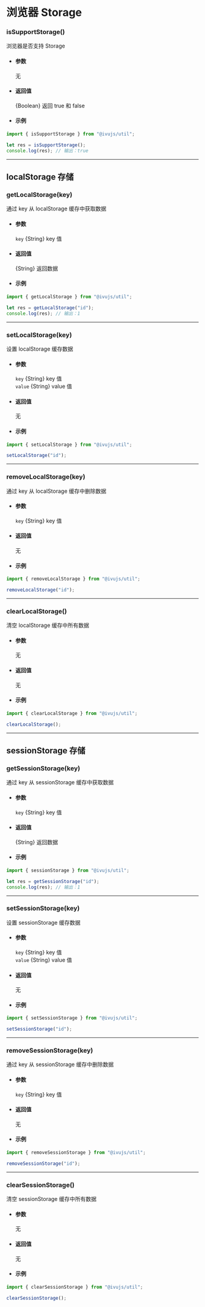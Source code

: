 # 浏览器 Storage

### isSupportStorage()

浏览器是否支持 Storage

- #### 参数

  无

- #### 返回值

  {Boolean} 返回 true 和 false

- #### 示例

```javascript
import { isSupportStorage } from "@ivujs/util";

let res = isSupportStorage();
console.log(res); // 输出：true
```

---

## localStorage 存储

### getLocalStorage(key)

通过 key 从 localStorage 缓存中获取数据

- #### 参数

  `key` {String} key 值

- #### 返回值

  {String} 返回数据

- #### 示例

```javascript
import { getLocalStorage } from "@ivujs/util";

let res = getLocalStorage("id");
console.log(res); // 输出：1
```

---

### setLocalStorage(key)

设置 localStorage 缓存数据

- #### 参数

  `key` {String} key 值  
  `value` {String} value 值

- #### 返回值

  无

- #### 示例

```javascript
import { setLocalStorage } from "@ivujs/util";

setLocalStorage("id");
```

---

### removeLocalStorage(key)

通过 key 从 localStorage 缓存中删除数据

- #### 参数

  `key` {String} key 值

- #### 返回值

  无

- #### 示例

```javascript
import { removeLocalStorage } from "@ivujs/util";

removeLocalStorage("id");
```

---

### clearLocalStorage()

清空 localStorage 缓存中所有数据

- #### 参数

  无

- #### 返回值

  无

- #### 示例

```javascript
import { clearLocalStorage } from "@ivujs/util";

clearLocalStorage();
```

---

## sessionStorage 存储

### getSessionStorage(key)

通过 key 从 sessionStorage 缓存中获取数据

- #### 参数

  `key` {String} key 值

- #### 返回值

  {String} 返回数据

- #### 示例

```javascript
import { sessionStorage } from "@ivujs/util";

let res = getSessionStorage("id");
console.log(res); // 输出：1
```

---

### setSessionStorage(key)

设置 sessionStorage 缓存数据

- #### 参数

  `key` {String} key 值  
  `value` {String} value 值

- #### 返回值

  无

- #### 示例

```javascript
import { setSessionStorage } from "@ivujs/util";

setSessionStorage("id");
```

---

### removeSessionStorage(key)

通过 key 从 sessionStorage 缓存中删除数据

- #### 参数

  `key` {String} key 值

- #### 返回值

  无

- #### 示例

```javascript
import { removeSessionStorage } from "@ivujs/util";

removeSessionStorage("id");
```

---

### clearSessionStorage()

清空 sessionStorage 缓存中所有数据

- #### 参数

  无

- #### 返回值

  无

- #### 示例

```javascript
import { clearSessionStorage } from "@ivujs/util";

clearSessionStorage();
```
